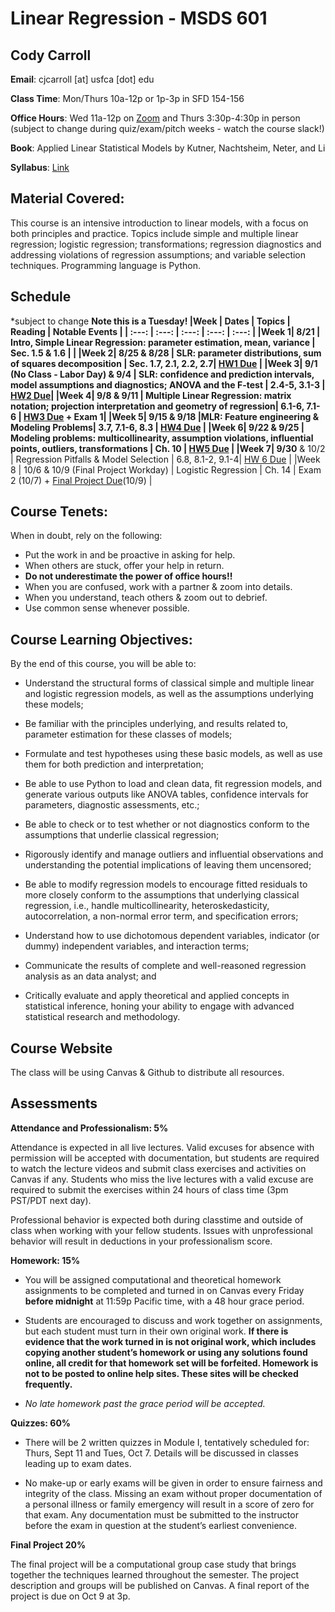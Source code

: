 # Linear Regression - MSDS 601


## Cody Carroll

**Email**: cjcarroll [at] usfca [dot] edu

**Class Time**: Mon/Thurs 10a-12p or 1p-3p in SFD 154-156

**Office Hours**:  Wed 11a-12p on [Zoom](https://usfca.zoom.us/my/cody.carroll) and Thurs 3:30p-4:30p in person
(subject to change during quiz/exam/pitch weeks - watch the course slack!)

**Book**: Applied Linear Statistical Models by Kutner, Nachtsheim, Neter, and Li

**Syllabus**: [Link](https://github.com/codycarroll/regression_f25/blob/main/Syllabus/MSDS_601_Fall-2025-Syllabus.pdf)

## Material Covered: 

This course is an intensive introduction to linear models, with a focus on both principles and
practice. Topics include simple and multiple linear regression; logistic regression;
transformations; regression diagnostics and addressing violations of regression assumptions; and
variable selection techniques. Programming language is Python.

## Schedule
*subject to change
**Note this is a Tuesday! 
|Week | Dates | Topics | Reading | Notable Events |
| :---:  | :---:  | :---:  | :---:  | :---: |
|Week 1| 8/21 | Intro, Simple Linear Regression: parameter estimation, mean, variance | Sec. 1.5 & 1.6 |   |
|Week 2| 8/25 & 8/28  | SLR: parameter distributions, sum of squares decomposition | Sec. 1.7, 2.1, 2.2,  2.7| [HW1 Due](https://github.com/codycarroll/regression_f25/blob/main/HW/HW1.pdf) |
|Week 3| 9/1 (No Class - Labor Day) & 9/4 | SLR: confidence and prediction intervals, model assumptions and diagnostics; ANOVA and the F-test | 2.4-5, 3.1-3 | [HW2 Due](https://github.com/codycarroll/regression_f25/blob/main/HW/HW2.pdf)|
|Week 4| 9/8 & 9/11 |  Multiple Linear Regression: matrix notation; projection interpretation and geometry of regression| 6.1-6, 7.1-6  | [HW3 Due](https://github.com/codycarroll/regression_f25/blob/main/HW/HW3.pdf) + Exam 1|
|Week 5| 9/15 & 9/18 |MLR:  Feature engineering &  Modeling Problems| 3.7, 7.1-6, 8.3 | [HW4 Due](https://github.com/codycarroll/regression_f25/blob/main/HW/HW4.pdf) |
|Week 6| 9/22 & 9/25 |  Modeling problems: multicollinearity, assumption violations, influential points, outliers, transformations | Ch. 10 | [HW5 Due](https://github.com/codycarroll/regression_f25/blob/main/HW/HW5.pdf)  |
|Week 7| 9/30** & 10/2 | Regression Pitfalls & Model Selection | 6.8, 8.1-2,  9.1-4| [HW 6 Due](https://github.com/codycarroll/regression_f25/blob/main/HW/HW6.pdf)  |
|Week 8 | 10/6 & 10/9 (Final Project Workday) |  Logistic Regression | Ch. 14 |  Exam 2 (10/7) + [Final Project Due](https://github.com/codycarroll/regression_f25/tree/main/Final%20Project)(10/9) |



## Course Tenets:

When in doubt, rely on the following:
- Put the work in and be proactive in asking for help. 
- When others are stuck, offer your help in return. 
- **Do not underestimate the power of office hours!!**
- When you are confused, work with a partner & zoom into details.
- When you understand, teach others & zoom out to debrief.
- Use common sense whenever possible.

## Course Learning Objectives:

By the end of this course, you will be able to:

-  Understand the structural forms of classical simple and multiple linear and logistic regression models, as well as the assumptions underlying these models;

-  Be familiar with the principles underlying, and results related to, parameter estimation for these classes of models;

- Formulate and test hypotheses using these basic models, as well as use them for both prediction and interpretation;

- Be able to use Python to load and clean data, fit regression models, and generate various outputs like ANOVA tables, confidence intervals for parameters, diagnostic assessments, etc.;
  
- Be able to check or to test whether or not diagnostics conform to the assumptions that underlie classical regression;
  
- Rigorously identify and manage outliers and influential observations and understanding the potential implications of leaving them uncensored;

  
- Be able to modify regression models to encourage fitted residuals to more closely conform to the assumptions that underlying classical regression, i.e., handle multicollinearity, heteroskedasticity, autocorrelation, a non-normal error term, and specification errors;

- Understand how to use dichotomous dependent variables, indicator (or dummy) independent variables, and interaction terms;
  
- Communicate the results of complete and well-reasoned regression analysis as an data analyst; and

- Critically evaluate and apply theoretical and applied concepts in statistical inference, honing your ability to engage with advanced statistical research and methodology.



## Course Website
The class will be using Canvas & Github to distribute all resources.

## Assessments

**Attendance and Professionalism: 5%**

Attendance is expected in all live lectures. Valid excuses for absence with permission will be accepted with documentation, but students are required to watch the lecture videos and submit class exercises and activities on Canvas if any.
Students who miss the live lectures with a valid excuse are required to submit the exercises within 24 hours of class time (3pm PST/PDT next day).

Professional behavior is expected both during classtime and outside of class when working with your fellow students. Issues with unprofessional behavior will result in deductions in your professionalism score. 


**Homework: 15%**

- You will be assigned computational and theoretical homework assignments to be completed and turned in on Canvas every Friday **before midnight** at 11:59p Pacific time, with a 48 hour grace period.
  
- Students are encouraged to discuss and work together on assignments, but each student must turn in their own original work. **If there is evidence that the work turned in is not original work, which includes copying another student’s homework or using any solutions found online, all credit for that homework set will be forfeited. Homework is not to be posted to online help sites. These sites will be checked frequently.**
  
- _No late homework past the grace period will be accepted._

**Quizzes: 60%**
- There will be 2 written quizzes in Module I, tentatively scheduled for: Thurs, Sept 11 and Tues, Oct 7. Details will be discussed in classes leading up to exam dates.

- No make-up or early exams will be given in order to ensure fairness and integrity of the class. Missing an exam without proper documentation of a personal illness or family emergency will result in a score of zero for that exam. Any documentation must be submitted to the instructor before the exam in question at the student’s earliest convenience.

**Final Project 20%**

The final project will be a computational group case study that brings together the techniques learned throughout the semester. The project description and groups will be published on Canvas. A final report of the project is due on Oct 9 at 3p. 




